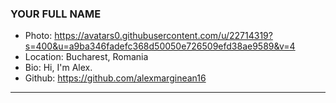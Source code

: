 ### YOUR FULL NAME
- Photo: https://avatars0.githubusercontent.com/u/22714319?s=400&u=a9ba346fadefc368d50050e726509efd38ae9589&v=4
- Location: Bucharest, Romania
- Bio: Hi, I'm Alex.
- Github: https://github.com/alexmarginean16
***
